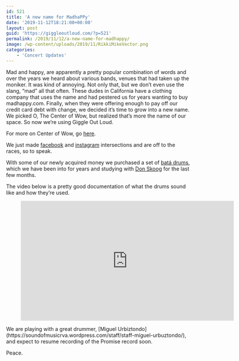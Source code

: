 ```yaml
---
id: 521
title: 'A new name for MadhaPPy'
date: '2019-11-12T18:21:00+00:00'
layout: post
guid: 'https://giggleoutloud.com/?p=521'
permalink: /2019/11/12/a-new-name-for-madhappy/
image: /wp-content/uploads/2019/11/RikkiMikeVector.png
categories:
    - 'Concert Updates'
---
```


Mad and happy, are apparently a pretty popular combination of words and over the years we heard about various bands, venues that had taken up the moniker. It was kind of annoying. Not only that, but we don’t even use the slang, “mad” all that often. These dudes in California have a clothing company that uses the name and had pestered us for years wanting to buy madhappy.com. Finally, when they were offering enough to pay off our credit card debt with change, we decided it’s time to grow into a new name. We picked O, The Center of Wow, but realized that’s more the name of our space. So now we’re using Giggle Out Loud.

For more on Center of Wow, go [here](https://giggleoutloud.com/2019/11/12/a-new-name-for-madhappy/).

We just made [facebook](https://www.facebook.com/centerofwow) and [instagram](https://www.instagram.com/centerofwow) intersections and are off to the races, so to speak.

With some of our newly acquired money we purchased a set of [batá drums](https://en.wikipedia.org/wiki/Bat%C3%A1_drum), which we have been into for years and studying with [Don Skoog](https://contemporarymusicproject.com) for the last few months.

The video below is a pretty good documentation of what the drums sound like and how they’re used.

<figure class="wp-block-embed is-type-video is-provider-youtube wp-block-embed-youtube wp-embed-aspect-16-9 wp-has-aspect-ratio"><div class="wp-block-embed__wrapper"><iframe allow="accelerometer; autoplay; clipboard-write; encrypted-media; gyroscope; picture-in-picture; web-share" allowfullscreen="" frameborder="0" height="326" loading="lazy" referrerpolicy="strict-origin-when-cross-origin" src="https://www.youtube.com/embed/MrJQhgJyMS8?feature=oembed" title="Osain del Monte- Abbilona" width="580"></iframe></div></figure>We are playing with a great drummer, [Miguel Urbiztondo](https://soundofmusicrva.wordpress.com/staff/staff-miguel-urbuztondo/), and expect to resume recording of the Promise record soon.

Peace.
